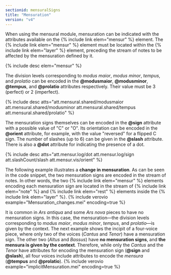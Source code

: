 ```yaml
---
sectionid: mensuralSigns
title: "Mensuration"
version: "v4"
---
```


When using the mensural module, mensuration can be indicated with the attributes available on the {% include link elem="mensur" %} element. The {% include link elem="mensur" %} element must be located within the {% include link elem="layer" %} element, preceding the stream of notes to be affected by the mensuration defined by it.

{% include desc elem="mensur" %}

The division levels corresponding to *modus maior*, *modus minor*, *tempus*, and *prolatio* can be encoded in the **@modusmaior**, **@modusminor**, **@tempus**, and **@prolatio** attributes respectively. Their value must be 3 (perfect) or 2 (imperfect).

{% include desc atts="att.mensural.shared/modusmaior att.mensural.shared/modusminor att.mensural.shared/tempus att.mensural.shared/prolatio" %}

The mensuration signs themselves can be encoded in the **@sign** attribute with a possible value of "C" or "O". Its orientation can be encoded in the **@orient** attribute, for example, with the value "reversed" for a flipped C sign. The number of slashes (up to 6) can be given in the **@slash** attribute. There is also a **@dot** attribute for indicating the presence of a dot.

{% include desc atts="att.mensur.log/dot att.mensur.log/sign att.slashCount/slash att.mensur.vis/orient" %}

<!-- In the first two attributes, the 'att.mensur.log' has to be changed into 'att.mensur.vis' once the changes in the schema regarding the encoding of the mensuration signs in the visual domain gets accepted -->

The following example illustrates a **change in mensuration**. As can be seen in the code snippet, the two mensuration signs are encoded in the stream of notes. In other words, the two {% include link elem="mensur" %} elements encoding each mensuration sign are located in the stream of {% include link elem="note" %} and {% include link elem="rest" %} elements inside the {% include link elem="layer" %}.
{% include verovio example="Mensuration_changes.mei" encoding=true %}

It is common in *Ars antiqua* and some *Ars nova* pieces to have no mensuration signs. In this case, the mensuration—the division levels corresponding to *modus maior*, *modus minor*, *tempus*, and *prolatio*—is given by the context. The next example shows the incipit of a four-voice piece, where only two of the voices (*Cantus* and *Tenor*) have a mensuration sign. The other two (*Altus* and *Bassus*) have **no mensuration signs**, and **the mensura is given by the context**. Therefore, while only the *Cantus* and the *Tenor* have attributes for encoding the mensuration sign (**@sign** and **@slash**), all four voices include attributes to encode the *mensura* (**@tempus** and **@prolatio**).
{% include verovio example="implicitMensuration.mei" encoding=true %}
